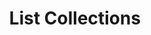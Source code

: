 ---
title: List Collections
excerpt: Retrieve a paginated, filtered list of Collections
api:
  file: swagger.json
  operationId: post_api-v2-collections
hidden: false
---